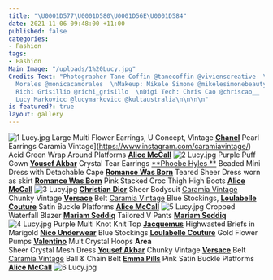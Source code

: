 ```yaml
---
title: "\U0001D577\U0001D580\U0001D56E\U0001D584"
date: 2021-11-06 09:48:00 +11:00
published: false
categories:
- Fashion
tags:
- Fashion
Main Image: "/uploads/1%20Lucy.jpg"
Credits Text: "Photographer Tane Coffin @tanecoffin @vivienscreative  \nStylist: Monica
  Morales @monicacamorales  \nMakeup: Mikele Simone @mikelesimonebeauty @dlm_au  \nHair:
  Richi Grisillio @richi_grisillo  \nDigi Tech: Chris Cao @chriscao__  \n\n\nModel:
  Lucy Markovicc @lucymarkovicc @kultaustralia\n\n\n\n"
is featured?: true
layout: gallery
---
```


![1 Lucy.jpg](/uploads/1%20Lucy.jpg)
Large Multi Flower Earrings, U Concept,
Vintage [**Chanel**](https://www.instagram.com/chanelofficial/?hl=en) Pearl Earrings Caramia Vintage](https://www.instagram.com/caramiavintage/)
Acid Green Wrap Around Platforms [**Alice McCall**](https://www.instagram.com/alicemccallptyltd/)
![2 Lucy.jpg](/uploads/2%20Lucy.jpg)
Purple Puff Gown [**Yousef Akbar**](https://www.instagram.com/yousefakbarofficial/)
Crystal Tear Earrings [**Phoebe Hyles **](https://www.instagram.com/phoebehyles/) 
Beaded Mini Dress with Detachable Cape [**Romance Was Born**](https://www.instagram.com/romancewasborn/?hl=en)
Teared Sheer Dress worn as skirt [**Romance Was Born**](https://www.instagram.com/romancewasborn/?hl=en)
Pink Stacked Croc Thigh High Boots [**Alice McCall**](https://www.instagram.com/alicemccallptyltd/)
![3 Lucy.jpg](/uploads/3%20Lucy.jpg)
[**Christian Dior**](https://www.instagram.com/dior/#) Sheer Bodysuit [Caramia Vintage](https://www.instagram.com/caramiavintage/)
Chunky Vintage [**Versace**](https://www.instagram.com/versace/) Belt [Caramia Vintage](https://www.instagram.com/caramiavintage/)
Blue Stockings, [**Loulabelle Couture**](https://www.instagram.com/loulabellecouture/)
Satin Buckle Platforms [**Alice McCall**](https://www.instagram.com/alicemccallptyltd/)
![5 Lucy.jpg](/uploads/5%20Lucy.jpg)
Cropped Waterfall Blazer [**Mariam Seddiq**](https://www.instagram.com/mariamseddiq/)
Tailored V Pants [**Mariam Seddiq**](https://www.instagram.com/mariamseddiq/)
![4 Lucy.jpg](/uploads/4%20Lucy.jpg)
Purple Multi Knot Knit Top [**Jacquemus**](https://www.instagram.com/jacquemus/)
Highwasted Briefs in Marigold [**Nico Underwear**](https://www.instagram.com/nicounderwear/)
Blue Stockings [**Loulabelle Couture**](https://www.instagram.com/loulabellecouture/)
Gold Flower Pumps [**Valentino**](https://www.instagram.com/maisonvalentino/)
Mult Crystal Hoops **Area**  
Sheer Crystal Mesh Dress [**Yousef Akbar**](https://www.instagram.com/yousefakbarofficial/)
Chunky Vintage [**Versace**](https://www.instagram.com/versace/) Belt [Caramia Vintage](https://www.instagram.com/caramiavintage/)
Ball & Chain Belt [**Emma Pills**](https://shopemmapills.com/)
Pink Satin Buckle Platforms [**Alice McCall**](https://www.instagram.com/alicemccallptyltd/)
![6 Lucy.jpg](/uploads/6%20Lucy.jpg)


